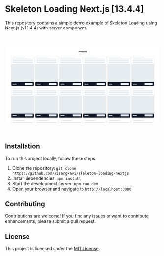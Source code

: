 # Skeleton Loading Next.js [13.4.4]

This repository contains a simple demo example of Skeleton Loading using Next.js (v13.4.4) with server component.

&nbsp;

[![LoadingPhoto](/public/skeleton-loading.png)](https://nk-skeleton-loading.vercel.app)

&nbsp;

## Installation

To run this project locally, follow these steps:

1. Clone the repository: `git clone https://github.com/nisargkavi/skeleton-loading-nextjs`
2. Install dependencies: `npm install`
3. Start the development server: `npm run dev`
4. Open your browser and navigate to `http://localhost:3000`

## Contributing

Contributions are welcome! If you find any issues or want to contribute enhancements, please submit a pull request.

## License

This project is licensed under the [MIT License](LICENSE).
